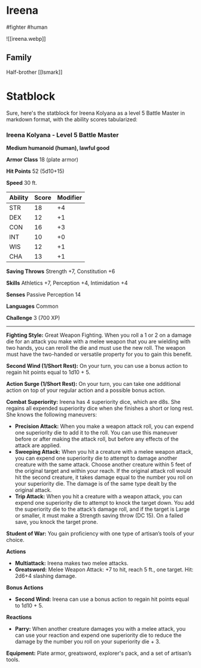 # Ireena
#fighter #human

![[ireena.webp]]
## Family
Half-brother [[Ismark]]

# Statblock
Sure, here's the statblock for Ireena Kolyana as a level 5 Battle Master in markdown format, with the ability scores tabularized:

### Ireena Kolyana - Level 5 Battle Master

**Medium humanoid (human), lawful good**

**Armor Class** 18 (plate armor)

**Hit Points** 52 (5d10+15)

**Speed** 30 ft.

| Ability | Score | Modifier |
|---------|-------|----------|
| STR     | 18    | +4       |
| DEX     | 12    | +1       |
| CON     | 16    | +3       |
| INT     | 10    | +0       |
| WIS     | 12    | +1       |
| CHA     | 13    | +1       |

**Saving Throws** Strength +7, Constitution +6

**Skills** Athletics +7, Perception +4, Intimidation +4

**Senses** Passive Perception 14

**Languages** Common

**Challenge** 3 (700 XP)

---

**Fighting Style:** Great Weapon Fighting. When you roll a 1 or 2 on a damage die for an attack you make with a melee weapon that you are wielding with two hands, you can reroll the die and must use the new roll. The weapon must have the two-handed or versatile property for you to gain this benefit.

**Second Wind (1/Short Rest):** On your turn, you can use a bonus action to regain hit points equal to 1d10 + 5.

**Action Surge (1/Short Rest):** On your turn, you can take one additional action on top of your regular action and a possible bonus action.

**Combat Superiority:** Ireena has 4 superiority dice, which are d8s. She regains all expended superiority dice when she finishes a short or long rest. She knows the following maneuvers:

- **Precision Attack:** When you make a weapon attack roll, you can expend one superiority die to add it to the roll. You can use this maneuver before or after making the attack roll, but before any effects of the attack are applied.
- **Sweeping Attack:** When you hit a creature with a melee weapon attack, you can expend one superiority die to attempt to damage another creature with the same attack. Choose another creature within 5 feet of the original target and within your reach. If the original attack roll would hit the second creature, it takes damage equal to the number you roll on your superiority die. The damage is of the same type dealt by the original attack.
- **Trip Attack:** When you hit a creature with a weapon attack, you can expend one superiority die to attempt to knock the target down. You add the superiority die to the attack’s damage roll, and if the target is Large or smaller, it must make a Strength saving throw (DC 15). On a failed save, you knock the target prone.

**Student of War:** You gain proficiency with one type of artisan’s tools of your choice.

**Actions**

- **Multiattack:** Ireena makes two melee attacks.
- **Greatsword:** Melee Weapon Attack: +7 to hit, reach 5 ft., one target. Hit: 2d6+4 slashing damage.

**Bonus Actions**

- **Second Wind:** Ireena can use a bonus action to regain hit points equal to 1d10 + 5.

**Reactions**

- **Parry:** When another creature damages you with a melee attack, you can use your reaction and expend one superiority die to reduce the damage by the number you roll on your superiority die + 3.

**Equipment:** Plate armor, greatsword, explorer's pack, and a set of artisan’s tools.